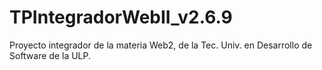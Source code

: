 # TPIntegradorWebII_v2.6.9
 Proyecto integrador de la materia Web2, de la Tec. Univ. en Desarrollo de Software de la ULP.
